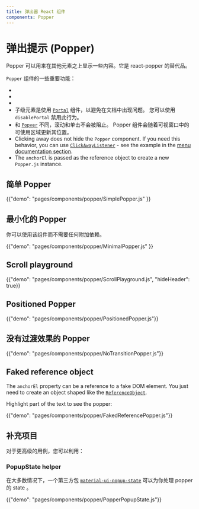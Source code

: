 ```yaml
---
title: 弹出器 React 组件
components: Popper
---
```


# 弹出提示 (Popper)

<p class="description">Popper 可以用来在其他元素之上显示一些内容。它是 react-popper 的替代品。</p>

`Popper` 组件的一些重要功能：

-
-
-
- 子级元素是使用 [`Portal`](/components/portal/) 组件，以避免在文档中出现问题。 您可以使用 `disablePortal` 禁用此行为。
- 和 [`Popver`](/components/popover/) 不同，滚动和单击不会被阻止。 Popper 组件会随着可视窗口中的可使用区域更新其位置。
- Clicking away does not hide the `Popper` component. If you need this behavior, you can use [`ClickAwayListener`](/components/click-away-listener/) - see the example in the [menu documentation section](/components/menus/#menulist-composition).
- The `anchorEl` is passed as the reference object to create a new `Popper.js` instance.

## 简单 Popper

{{"demo": "pages/components/popper/SimplePopper.js" }}

## 最小化的 Popper

你可以使用该组件而不需要任何附加依赖。

{{"demo": "pages/components/popper/MinimalPopper.js" }}

## Scroll playground

{{"demo": "pages/components/popper/ScrollPlayground.js", "hideHeader": true}}

## Positioned Popper

{{"demo": "pages/components/popper/PositionedPopper.js"}}

## 没有过渡效果的 Popper

{{"demo": "pages/components/popper/NoTransitionPopper.js"}}

## Faked reference object

The `anchorEl` property can be a reference to a fake DOM element. You just need to create an object shaped like the [`ReferenceObject`](https://github.com/FezVrasta/popper.js/blob/0642ce0ddeffe3c7c033a412d4d60ce7ec8193c3/packages/popper/index.d.ts#L118-L123).

Highlight part of the text to see the popper:

{{"demo": "pages/components/popper/FakedReferencePopper.js"}}

## 补充项目

对于更高级的用例，您可以利用：

### PopupState helper

在大多数情况下，一个第三方包 [`material-ui-popup-state`](https://github.com/jcoreio/material-ui-popup-state) 可以为你处理 popper 的 state 。

{{"demo": "pages/components/popper/PopperPopupState.js"}}

